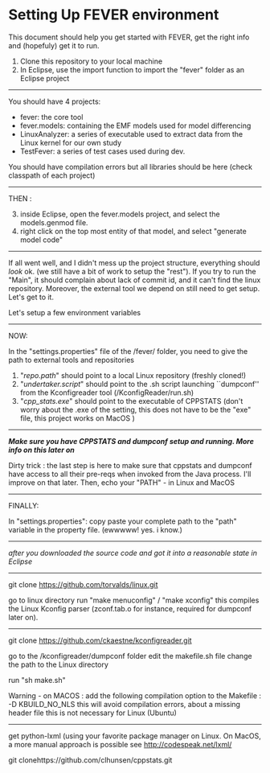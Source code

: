 # Setting Up FEVER environment

This document should help you get started with FEVER, get the right info and (hopefuly) get it to run. 

1. Clone this repository to your local machine
2. In Eclipse, use the import function to import the "fever" folder as an Eclipse project

------
You should have 4 projects:
* fever: the core tool
* fever.models: containing the EMF models used for model differencing
* LinuxAnalyzer: a series of executable used to extract data from the Linux kernel for our own study
* TestFever: a series of test cases used during dev.
		
You should have compilation errors but all libraries should be here (check classpath of each project)
		
------

THEN : 

3. inside Eclipse, open the fever.models project, and select the models.genmod file. 
4. right click on the top most entity of that model, and select "generate model code"

-----
If all went well, and I didn't mess up the project structure, everything should *look* ok. 
(we still have a bit of work to setup the "rest").
If you try to run the "Main", it should complain about lack of commit id, and it can't find the linux repository. Moreover, the external tool we depend on still need to get setup. Let's get to it. 

Let's setup a few environment variables

-----
NOW:
 
In the "settings.properties" file of the /fever/ folder, you need to give the path to external tools and repositories

1. "*repo.path*" should point to a local Linux repository (freshly cloned!)
2. "*undertaker.script*" should point to the .sh script launching ``dumpconf'' from the Kconfigreader tool (/KconfigReader/run.sh)
3. "*cpp_stats.exe*" should point to the executable of CPPSTATS (don't worry about the .exe of the setting, this does not have to be the "exe" file, this project works on MacOS )

---
_**Make sure you have CPPSTATS and dumpconf setup and running. More info on this later on**_

Dirty trick : the last step is here to make sure that cppstats and dumpconf have access to all their pre-reqs when invoked from the Java process. I'll improve on that later. 
Then, echo your "PATH" - in Linux and MacOS

----

FINALLY: 

In "settings.properties": copy paste your complete path to the "path" variable in the property file. (ewwwww! yes. i know.)

-----


_after you downloaded the source code and got it into a reasonable state in Eclipse_

-----
git clone https://github.com/torvalds/linux.git

go to linux directory
run "make menuconfig" / "make xconfig"
  this compiles the Linux Kconfig parser (zconf.tab.o for instance, required for dumpconf later on). 

----- 

git clone  https://github.com/ckaestne/kconfigreader.git

go to the /kconfigreader/dumpconf folder
  edit the makefile.sh file
  change the path to the Linux directory 

run "sh make.sh"
  
  Warning - on MACOS : add the following compilation option to the Makefile : -D KBUILD_NO_NLS 
    this will avoid compilation errors, about a missing header file
    this is not necessary for Linux (Ubuntu)

-----

get python-lxml (using your favorite package manager on Linux. On MacOS, a more manual approach is possible
see http://codespeak.net/lxml/

git clonehttps://github.com/clhunsen/cppstats.git



